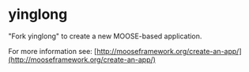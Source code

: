 yinglong
=====

"Fork yinglong" to create a new MOOSE-based application.

For more information see: [http://mooseframework.org/create-an-app/](http://mooseframework.org/create-an-app/)

